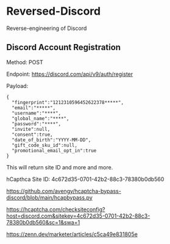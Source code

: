 # Reversed-Discord
Reverse-engineering of Discord

## Discord Account Registration

Method: POST

Endpoint: https://discord.com/api/v9/auth/register

Payload: 
```
{
  "fingerprint":"1212310596452622378*****",
  "email":"*****",
  "username":"****",
  "global_name":"****",
  "password":"****",
  "invite":null,
  "consent":true,
  "date_of_birth":"YYYY-MM-DD",
  "gift_code_sku_id":null,
  "promotional_email_opt_in":true
}
```

This will return site ID and more and more.

hCapthca Site ID: 4c672d35-0701-42b2-88c3-78380b0db560

https://github.com/avengy/hcaptcha-bypass-discord/blob/main/hcapbypass.py

https://hcaptcha.com/checksiteconfig?host=discord.com&sitekey=4c672d35-0701-42b2-88c3-78380b0db560&sc=1&swa=1

https://zenn.dev/marketer/articles/c5ca49e831805e
